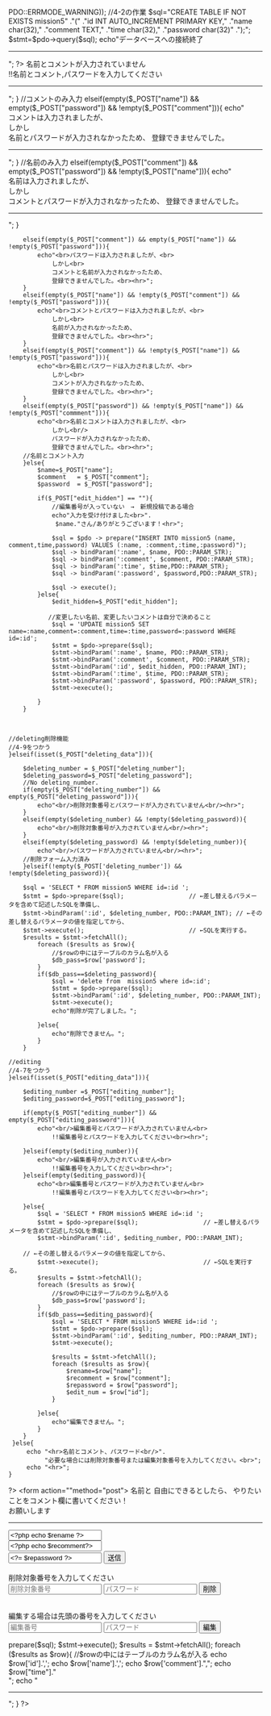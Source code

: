 <!DOCTYPE html>
<html lang="ja">
<head>
    <meta charset="UTF-8">
    <title>mission_3-4-2</title>
</head>
<body>
<?php
    echo "データベースへの接続開始";
    //データベースへの接続
    $dsn     ="データベース名";
    $user    ="ユーザー名";
    $password="パスワード";
    $pdo     =new PDO($dsn,$user,$password,
               array(PDO::ATTR_ERRMODE=>PDO::ERRMODE_WARNING));
                //4-2の作業
    $sql="CREATE TABLE IF NOT EXISTS mission5"
    ."("
    ."id INT AUTO_INCREMENT PRIMARY KEY,"
    ."name char(32),"
    ."comment TEXT,"
    ."time char(32),"
    ."password char(32)"
    .");";
    $stmt=$pdo->query($sql);
    echo"データベースへの接続終了<hr>";
?>           
<?php
        $time=date("Y/m/d/ H:i:s");
        $edit_num="";
        $rename="";
        $recomment="";
        $repassword="";
?>
<?php
    //name and comment新規投稿の条件分岐
    if(isset($_POST["submit"])){
        //名前とコメントが入力されてなかったら
        if(empty($_POST["name"]) && empty($_POST["comment"]) && empty($_POST["password"])){
            echo"<br>名前とコメントが入力されていません<br>
                !!名前とコメント,パスワードを入力してください<br><hr>"; 
            }
        //コメントのみ入力
        elseif(empty($_POST["name"]) && empty($_POST["password"]) && !empty($_POST["comment"])){
               echo"<br>コメントは入力されましたが、<br>
                    しかし<br>
                    名前とパスワードが入力されなかったため、
                    登録できませんでした。<br><hr>";
        }
        //名前のみ入力
        elseif(empty($_POST["comment"]) && empty($_POST["password"]) && !empty($_POST["name"])){
            echo"<br>名前は入力されましたが、<br>
                しかし<br>
                コメントとパスワードが入力されなかったため、
                登録できませんでした。<br><hr>";
        }
        
        elseif(empty($_POST["comment"]) && empty($_POST["name"]) && !empty($_POST["password"])){
            echo"<br>パスワードは入力されましたが、<br>
                しかし<br>
                コメントと名前が入力されなかったため、
                登録できませんでした。<br><hr>";
        }
        elseif(empty($_POST["name"]) && !empty($_POST["comment"]) && !empty($_POST["password"])){
            echo"<br>コメントとパスワードは入力されましたが、<br>
                しかし<br>
                名前が入力されなかったため、
                登録できませんでした。<br><hr>";
        }
        elseif(empty($_POST["comment"]) && !empty($_POST["name"]) && !empty($_POST["password"])){
            echo"<br>名前とパスワードは入力されましたが、<br>
                しかし<br>
                コメントが入力されなかったため、
                登録できませんでした。<br><hr>";
        }
        elseif(empty($_POST["password"]) && !empty($_POST["name"]) && !empty($_POST["commment"])){
            echo"<br>名前とコメントは入力されましたが、<br>
                しかし<br/>
                パスワードが入力されなかったため、
                登録できませんでした。<br><hr>";
        //名前とコメント入力
        }else{
            $name=$_POST["name"];
            $comment   = $_POST["comment"];
            $password  = $_POST["password"];

            if($_POST["edit_hidden"] == ""){
                //編集番号が入っていない　→　新規投稿である場合
                echo"入力を受け付けました<br>".
                 $name."さん/ありがとうございます！<hr>";

                $sql = $pdo -> prepare("INSERT INTO mission5 (name, comment,time,password) VALUES (:name, :comment,:time,:password)");
	            $sql -> bindParam(':name', $name, PDO::PARAM_STR);
                $sql -> bindParam(':comment', $comment, PDO::PARAM_STR);
                $sql -> bindParam(':time', $time,PDO::PARAM_STR);
                $sql -> bindParam(':password', $password,PDO::PARAM_STR);

	            $sql -> execute();
            }else{
                $edit_hidden=$_POST["edit_hidden"];

               //変更したい名前、変更したいコメントは自分で決めること
	            $sql = 'UPDATE mission5 SET name=:name,comment=:comment,time=:time,password=:password WHERE id=:id';
	            $stmt = $pdo->prepare($sql);
	            $stmt->bindParam(':name', $name, PDO::PARAM_STR);
	            $stmt->bindParam(':comment', $comment, PDO::PARAM_STR);
                $stmt->bindParam(':id', $edit_hidden, PDO::PARAM_INT);
                $stmt->bindParam(':time', $time, PDO::PARAM_STR);
                $stmt->bindParam(':password', $password, PDO::PARAM_STR);
                $stmt->execute();
                
            }
        }
        
        
        
    //deleting削除機能
    //4-9をつかう
    }elseif(isset($_POST["deleting_data"])){  

        $deleting_number = $_POST["deleting_number"];
        $deleting_password=$_POST["deleting_password"];
        //No deleting_number.
        if(empty($_POST["deleting_number"]) && empty($_POST["deleting_password"])){
            echo"<br/>削除対象番号とパスワードが入力されていません<br/><hr>";
        }
        elseif(empty($deleting_number) && !empty($deleting_password)){
            echo"<br/>削除対象番号が入力されていません<br/><hr>";
        }
        elseif(empty($deleting_password) && !empty($deleting_number)){
            echo"<br/>パスワードが入力されていません<br/><hr>";
        //削除フォーム入力済み           
        }elseif(!empty($_POST['deleting_number']) && !empty($deleting_password)){

        $sql = 'SELECT * FROM mission5 WHERE id=:id ';
        $stmt = $pdo->prepare($sql);                  // ←差し替えるパラメータを含めて記述したSQLを準備し、
        $stmt->bindParam(':id', $deleting_number, PDO::PARAM_INT); // ←その差し替えるパラメータの値を指定してから、
        $stmt->execute();                             // ←SQLを実行する。
        $results = $stmt->fetchAll(); 
            foreach ($results as $row){
                //$rowの中にはテーブルのカラム名が入る
                $db_pass=$row['password'];
            }
            if($db_pass==$deleting_password){
	            $sql = 'delete from  mission5 where id=:id';
	            $stmt = $pdo->prepare($sql);
	            $stmt->bindParam(':id', $deleting_number, PDO::PARAM_INT);
                $stmt->execute();
                echo"削除が完了しました。";

            }else{
                echo"削除できません。";
            }
        }
        
    //editing
    //4-7をつかう
    }elseif(isset($_POST["editing_data"])){  

        $editing_number =$_POST["editing_number"];
        $editing_password=$_POST["editing_password"];

        if(empty($_POST["editing_number"]) && empty($_POST["editing_password"])){     
            echo"<br/>編集番号とパスワードが入力されていません<br>
                !!編集番号とパスワードを入力してください<br><hr>";
        
        }elseif(empty($editing_number)){     
            echo"<br/>編集番号が入力されていません<br>
                !!編集番号を入力してください<br><hr>";
        }elseif(empty($editing_password)){       
            echo"<br>編集番号とパスワードが入力されていません<br>
                !!編集番号とパスワードを入力してください<br><hr>";
                
        }else{      
            $sql = 'SELECT * FROM mission5 WHERE id=:id ';
            $stmt = $pdo->prepare($sql);                  // ←差し替えるパラメータを含めて記述したSQLを準備し、
            $stmt->bindParam(':id', $editing_number, PDO::PARAM_INT); 
        
        // ←その差し替えるパラメータの値を指定してから、
            $stmt->execute();                             // ←SQLを実行する。
            $results = $stmt->fetchAll(); 
            foreach ($results as $row){
                //$rowの中にはテーブルのカラム名が入る
                $db_pass=$row['password'];
            }
            if($db_pass==$editing_password){
                $sql = 'SELECT * FROM mission5 WHERE id=:id ';
                $stmt = $pdo->prepare($sql);
	            $stmt->bindParam(':id', $editing_number, PDO::PARAM_INT);
                $stmt->execute();

                $results = $stmt->fetchAll(); 
                foreach ($results as $row){
                    $rename=$row["name"];
                    $recomment = $row["comment"];     
                    $repassword = $row["password"];  
                    $edit_num = $row["id"]; 
                }

            }else{
                echo"編集できません。";
            }
        }        
     }else{
         echo "<hr>名前とコメント、パスワード<br/>".
              "必要な場合には削除対象番号または編集対象番号を入力してください。<br>";
         echo "<hr>";
    }
?>
    <form action=""method="post">
        名前と
        自由にできるとしたら、
        やりたいことをコメント欄に書いてください！<br>
        お願いします<br><hr>
        <input type="text" name = 'name' placeholder="名前"
               value="<?php echo $rename ?>" >
        <br>
        <input name="comment" type="text" placeholder="コメント"
               value="<?php echo $recomment?>">
        <br>
        <input name="password" type="text" placeholder= "パスワード" value="<?= $repassword ?>">
        <input name="submit" type="submit" value="送信">
        <input name = "edit_hidden" type="hidden" value="<?= $edit_num ?>">       
        </form>
    <br>
    <form action="" method="post">
        削除対象番号を入力してください<br/>
        <input name="deleting_number" type="text" placeholder="削除対象番号">
        <input name="deleting_password" type="text" placeholder= "パスワード">
        <input name="deleting_data" type="submit" value="削除">
    </form>
    <br>
    <form action="" method="post">
        編集する場合は先頭の番号を入力してください<br/>
        <input name="editing_number" type="text" placeholder="編集番号">
        <input name="editing_password" type="text" placeholder="パスワード">
        <input name="editing_data" type="submit" value="編集">
    </form>
<?php
    $sql = 'SELECT * FROM mission5 ';
    $stmt = $pdo->prepare($sql);                 
    $stmt->execute();          
    $results = $stmt->fetchAll(); 
        foreach ($results as $row){
            //$rowの中にはテーブルのカラム名が入る
            echo $row['id'].',';
            echo $row['name'].',';
            echo $row['comment'].",";
            echo $row["time"]."<br>";
        echo "<hr>";
        }
?>
</body>
</html>
